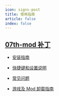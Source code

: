 ```yaml
---
icon: signs-post
title: 使用指南
article: false
index: false
---
```

## [07th-mod 补丁](07th-mod/readme.md)

- [安装指南](07th-mod/main.md)

- [快捷键和设置说明](07th-mod/shortcuts.md)

- [常见问题](07th-mod/faq.md)

- [游戏及 Mod 卸载指南](07th-mod/uninstall.md)